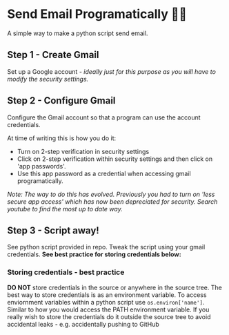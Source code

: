 # Send Email Programatically 📧🔥
A simple way to make a python script send email.

## Step 1 - Create Gmail
Set up a Google account - *ideally just for this purpose as you will have to modify the security settings.*

## Step 2 - Configure Gmail
Configure the Gmail account so that a program can use the account credentials.

At time of writing this is how you do it:
- Turn on 2-step verification in security settings
- Click on 2-step verification within security settings and then click on 'app passwords'.
- Use this app password as a credential when accessing gmail programatically.

*Note: The way to do this has evolved. Previously you had to turn on 'less secure app access' which has now been depreciated for security. Search youtube to find the most up to date way.*

## Step 3 - Script away!
See python script provided in repo.
Tweak the script using your gmail credentials. **See best practice for storing credentials below:**

### Storing credentials - best practice
**DO NOT** store credentials in the source or anywhere in the source tree.
The best way to store credentials is as an environment variable. To access enviornment variables within a python script use `os.environ['name']`. Similar to how you would access the PATH environment variable.
If you really wish to store the credentials do it outside the source tree to avoid accidental leaks - e.g. accidentally pushing to GitHub
